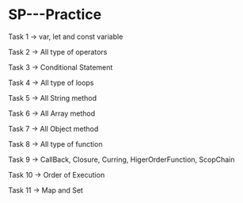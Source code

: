 # SP---Practice

Task 1 -> var, let and const variable

Task 2 -> All type of operators

Task 3 -> Conditional Statement

Task 4 -> All type of loops

Task 5 -> All String method

Task 6 -> All Array method

Task 7 -> All Object method

Task 8 -> All type of function

Task 9 -> CallBack, Closure, Curring, HigerOrderFunction, ScopChain

Task 10 -> Order of Execution 

Task 11 -> Map and Set